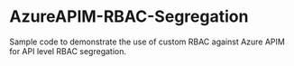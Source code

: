 # AzureAPIM-RBAC-Segregation
Sample code to demonstrate the use of custom RBAC against Azure APIM for API level RBAC segregation.
